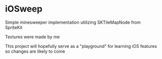 # iOSweep
Simple minesweeper implementation utilizing SKTileMapNode from SpriteKit

Textures were made by me

This project will hopefully serve as a "playground" for learning iOS features so changes are likely to come
